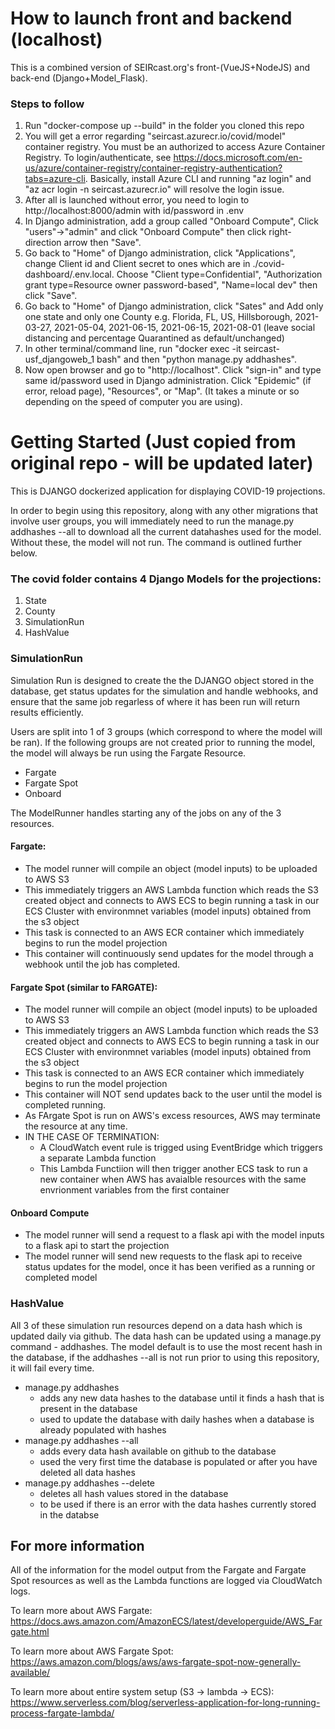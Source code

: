# How to launch front and backend (localhost)
This is a combined version of SEIRcast.org's front-(VueJS+NodeJS) and back-end (Django+Model_Flask).

### Steps to follow
1. Run "docker-compose up --build" in the folder you cloned this repo
2. You will get a error regarding "seircast.azurecr.io/covid/model" container registry. You must be an authorized to access Azure Container Registry. To login/authenticate, see https://docs.microsoft.com/en-us/azure/container-registry/container-registry-authentication?tabs=azure-cli. Basically, install Azure CLI and running "az login" and "az acr login -n seircast.azurecr.io" will resolve the login issue.
3. After all is launched without error, you need to login to http://localhost:8000/admin with id/password in .env
4. In Django administration, add a group called "Onboard Compute", Click "users"->"admin" and click "Onboard Compute" then click right-direction arrow then "Save".
5. Go back to "Home" of Django administration, click "Applications", change Client id and Client secret to ones which are in ./covid-dashboard/.env.local. Choose "Client type=Confidential", "Authorization grant type=Resource owner password-based", "Name=local dev" then click "Save".
6. Go back to "Home" of Django administration, click "Sates" and Add only one state and only one County e.g. Florida, FL, US, Hillsborough, 2021-03-27, 2021-05-04, 2021-06-15, 2021-06-15, 2021-08-01 (leave social distancing and percentage Quarantined as default/unchanged)
7. In other terminal/command line, run "docker exec -it seircast-usf_djangoweb_1 bash" and then "python manage.py addhashes".
8. Now open browser and go to "http://localhost". Click "sign-in" and type same id/password used in Django administration. Click "Epidemic" (if error, reload page), "Resources", or "Map". (It takes a minute or so depending on the speed of computer you are using).

# Getting Started (Just copied from original repo - will be updated later)
This is DJANGO dockerized application for displaying COVID-19 projections.

In order to begin using this repository, along with any other migrations that involve user groups, you will immediately need to run the manage.py addhashes --all to download all the current datahashes used for the model. Without these, the model will not run. The command is outlined further below.

### The covid folder contains 4 Django Models for the projections:
1. State
2. County
3. SimulationRun
4. HashValue

### SimulationRun

Simulation Run is designed to create the the DJANGO object stored in the database, get status updates for the simulation and handle webhooks, and ensure that the same job regarless of where it has been run will return results efficiently.

Users are split into 1 of 3 groups (which correspond to where the model will be ran). If the following groups are not created prior to running the model, the model will always be run using the Fargate Resource.
- Fargate
- Fargate Spot
- Onboard

The ModelRunner handles starting any of the jobs on any of the 3 resources. 

#### Fargate:
  - The model runner will compile an object (model inputs) to be uploaded to AWS S3
  - This immediately triggers an AWS Lambda function which reads the S3 created object and connects to AWS ECS to begin                    running a task in our ECS Cluster with environmnet variables (model inputs) obtained from the s3 object
  - This task is connected to an AWS ECR container which immediately begins to run the model projection
  - This container will continuously send updates for the model through a webhook until the job has completed.
  
#### Fargate Spot (similar to FARGATE):
  - The model runner will compile an object (model inputs) to be uploaded to AWS S3
  - This immediately triggers an AWS Lambda function which reads the S3 created object and connects to AWS ECS to begin                    running a task in our ECS Cluster with environmnet variables (model inputs) obtained from the s3 object
  - This task is connected to an AWS ECR container which immediately begins to run the model projection
  - This container will NOT send updates back to the user until the model is completed running.
  - As FArgate Spot is run on AWS's excess resources, AWS may terminate the resource at any time. 
  - IN THE CASE OF TERMINATION:
    - A CloudWatch event rule is trigged using EventBridge which triggers a separate Lambda function
    - This Lambda Functiion will then trigger another ECS task to run a new container when AWS has avaialble resources with the same envrionment variables from the first container
    
#### Onboard Compute
  - The model runner will send a request to a flask api with the model inputs to a flask api to start the projection
  - The model runner will send new requests to the flask api to receive status updates for the model, once it has been verified as a running or completed model
 
### HashValue
All 3 of these simulation run resources depend on a data hash which is updated daily via github. The data hash can be updated using a manage.py command - addhashes. The model default is to use the most recent hash in the database, if the addhashes --all is not run prior to using this repository, it will fail every time.

  - manage.py addhashes
      - adds any new data hashes to the database until it finds a hash that is present in the database
      - used to update the database with daily hashes when a database is already populated with hashes
  - manage.py addhashes --all
      - adds every data hash available on github to the database
      - used the very first time the database is populated or after you have deleted all data hashes
  - manage.py addhashes --delete
      - deletes all hash values stored in the database
      - to be used if there is an error with the data hashes currently stored in the databse
      
## For more information

All of the information for the model output from the Fargate and Fargate Spot resources as well as the Lambda functions are logged via CloudWatch logs.

To learn more about AWS Fargate: https://docs.aws.amazon.com/AmazonECS/latest/developerguide/AWS_Fargate.html

To learn more about AWS Fargate Spot: https://aws.amazon.com/blogs/aws/aws-fargate-spot-now-generally-available/

To learn more about entire system setup (S3 -> lambda -> ECS): https://www.serverless.com/blog/serverless-application-for-long-running-process-fargate-lambda/

 

